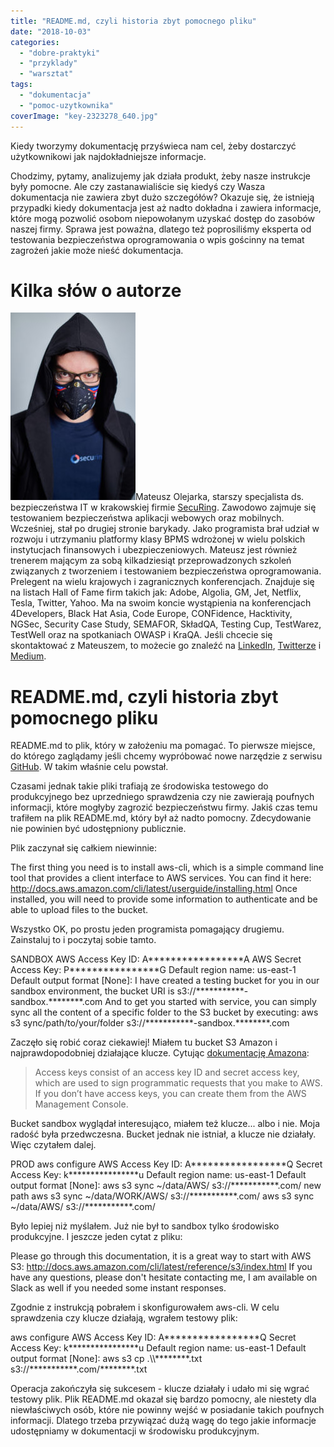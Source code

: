 ```yaml
---
title: "README.md, czyli historia zbyt pomocnego pliku"
date: "2018-10-03"
categories:
  - "dobre-praktyki"
  - "przyklady"
  - "warsztat"
tags:
  - "dokumentacja"
  - "pomoc-uzytkownika"
coverImage: "key-2323278_640.jpg"
---
```


Kiedy tworzymy dokumentację przyświeca nam cel, żeby dostarczyć użytkownikowi jak najdokładniejsze informacje.

Chodzimy, pytamy, analizujemy jak działa produkt, żeby nasze instrukcje były pomocne. Ale czy zastanawialiście się kiedyś czy Wasza dokumentacja nie zawiera zbyt dużo szczegółów? Okazuje się, że istnieją przypadki kiedy dokumentacja jest aż nadto dokładna i zawiera informacje, które mogą pozwolić osobom niepowołanym uzyskać dostęp do zasobów naszej firmy. Sprawa jest poważna, dlatego też poprosiliśmy eksperta od testowania bezpieczeństwa oprogramowania o wpis gościnny na temat zagrożeń jakie może nieść dokumentacja.

# Kilka słów o autorze

[![](images/DSC_7675_fot_klaudyna_schubert-200x300.jpg)](http://techwriter.pl/wp-content/uploads/2018/10/DSC_7675_fot_klaudyna_schubert.jpg)Mateusz Olejarka, starszy specjalista ds. bezpieczeństwa IT w krakowskiej firmie [SecuRing](https://www.securing.pl). Zawodowo zajmuje się testowaniem bezpieczeństwa aplikacji webowych oraz mobilnych. Wcześniej, stał po drugiej stronie barykady. Jako programista brał udział w rozwoju i utrzymaniu platformy klasy BPMS wdrożonej w wielu polskich instytucjach finansowych i ubezpieczeniowych. Mateusz jest również trenerem mającym za sobą kilkadziesiąt przeprowadzonych szkoleń związanych z tworzeniem i testowaniem bezpieczeństwa oprogramowania. Prelegent na wielu krajowych i zagranicznych konferencjach. Znajduje się na listach Hall of Fame firm takich jak: Adobe, Algolia, GM, Jet, Netflix, Tesla, Twitter, Yahoo. Ma na swoim koncie wystąpienia na konferencjach 4Developers, Black Hat Asia, Code Europe, CONFidence, Hacktivity, NGSec, Security Case Study, SEMAFOR, SkładQA, Testing Cup, TestWarez, TestWell oraz na spotkaniach OWASP i KraQA. Jeśli chcecie się skontaktować z Mateuszem, to możecie go znaleźć na [LinkedIn](https://www.linkedin.com/in/molejarka), [Twitterze](https://twitter.com/@molejarka) i [Medium](https://medium.com/@mateusz.olejarka).

# README.md, czyli historia zbyt pomocnego pliku

README.md to plik, który w założeniu ma pomagać. To pierwsze miejsce, do którego zaglądamy jeśli chcemy wypróbować nowe narzędzie z serwisu [GitHub](https://www.google.pl/search?q=inurl%3AREADME.md+site%3Agithub.com). W takim właśnie celu powstał.

Czasami jednak takie pliki trafiają ze środowiska testowego do produkcyjnego bez uprzedniego sprawdzenia czy nie zawierają poufnych informacji, które mogłyby zagrozić bezpieczeństwu firmy. Jakiś czas temu trafiłem na plik README.md, który był aż nadto pomocny. Zdecydowanie nie powinien być udostępniony publicznie.

Plik zaczynał się całkiem niewinnie:

The first thing you need is to install aws-cli, which is a simple command line tool that provides a client interface to AWS services. You can find it here: http://docs.aws.amazon.com/cli/latest/userguide/installing.html
Once installed, you will need to provide some information to authenticate and be able to upload files to the bucket.

Wszystko OK, po prostu jeden programista pomagający drugiemu. Zainstaluj to i poczytaj sobie tamto.

SANDBOX
AWS Access Key ID: A\*\*\*\*\*\*\*\*\*\*\*\*\*\*\*\*\*A
AWS Secret Access Key: P\*\*\*\*\*\*\*\*\*\*\*\*\*\*\*\*G
Default region name: us-east-1
Default output format \[None\]:
I have created a testing bucket for you in our sandbox environment, the bucket URI is s3://\*\*\*\*\*\*\*\*\*\*\*-sandbox.\*\*\*\*\*\*\*\*.com
And to get you started with service, you can simply sync all the content of a specific folder to the S3 bucket by executing:
aws s3 sync/path/to/your/folder s3://\*\*\*\*\*\*\*\*\*\*\*-sandbox.\*\*\*\*\*\*\*\*.com

Zaczęło się robić coraz ciekawiej! Miałem tu bucket S3 Amazon i najprawdopodobniej działające klucze. Cytując [dokumentację Amazona](https://docs.aws.amazon.com/cli/latest/userguide/cli-chap-getting-started.html):

> Access keys consist of an access key ID and secret access key, which are used to sign programmatic requests that you make to AWS. If you don’t have access keys, you can create them from the AWS Management Console.

Bucket sandbox wyglądał interesująco, miałem też klucze... albo i nie. Moja radość była przedwczesna. Bucket jednak nie istniał, a klucze nie działały. Więc czytałem dalej.

PROD
aws configure
AWS Access Key ID: A\*\*\*\*\*\*\*\*\*\*\*\*\*\*\*\*\*Q
Secret Access Key: k\*\*\*\*\*\*\*\*\*\*\*\*\*\*\*\*u
Default region name: us-east-1
Default output format \[None\]:
aws s3 sync ~/data/AWS/ s3://\*\*\*\*\*\*\*\*\*\*\*.com/
new path
aws s3 sync ~/data/WORK/AWS/ s3://\*\*\*\*\*\*\*\*\*\*\*.com/
aws s3 sync ~/data/AWS/ s3://\*\*\*\*\*\*\*\*\*\*\*.com/

Było lepiej niż myślałem. Już nie był to sandbox tylko środowisko produkcyjne. I jeszcze jeden cytat z pliku:

Please go through this documentation, it is a great way to start with AWS S3: http://docs.aws.amazon.com/cli/latest/reference/s3/index.html
If you have any questions, please don't hesitate contacting me, I am available on Slack as well if you needed some instant responses.

Zgodnie z instrukcją pobrałem i skonfigurowałem aws-cli. W celu sprawdzenia czy klucze działają, wgrałem testowy plik:

aws configure
AWS Access Key ID: A\*\*\*\*\*\*\*\*\*\*\*\*\*\*\*\*\*Q
Secret Access Key: k\*\*\*\*\*\*\*\*\*\*\*\*\*\*\*\*u
Default region name: us-east-1
Default output format \[None\]:
aws s3 cp .\\\\\*\*\*\*\*\*\*\*.txt s3://\*\*\*\*\*\*\*\*\*\*\*.com/\*\*\*\*\*\*\*\*.txt

Operacja zakończyła się sukcesem - klucze działały i udało mi się wgrać testowy plik. Plik README.md okazał się bardzo pomocny, ale niestety dla niewłaściwych osób, które nie powinny wejść w posiadanie takich poufnych informacji. Dlatego trzeba przywiązać dużą wagę do tego jakie informacje udostępniamy w dokumentacji w środowisku produkcyjnym.
